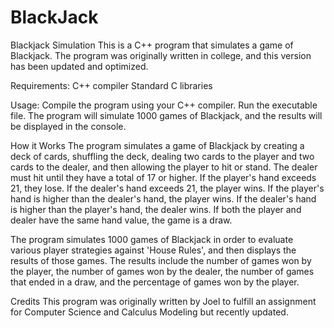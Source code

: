# BlackJack
Blackjack Simulation
This is a C++ program that simulates a game of Blackjack. The program was originally written in college, and this version has been updated and optimized.

Requirements:
C++ compiler
Standard C libraries

Usage:
Compile the program using your C++ compiler.
Run the executable file.
The program will simulate 1000 games of Blackjack, and the results will be displayed in the console.

How it Works
The program simulates a game of Blackjack by creating a deck of cards, shuffling the deck, dealing two cards to the player and two cards to the dealer, and then allowing the player to hit or stand. The dealer must hit until they have a total of 17 or higher. If the player's hand exceeds 21, they lose. If the dealer's hand exceeds 21, the player wins. If the player's hand is higher than the dealer's hand, the player wins. If the dealer's hand is higher than the player's hand, the dealer wins. If both the player and dealer have the same hand value, the game is a draw.

The program simulates 1000 games of Blackjack in order to evaluate various player strategies against 'House Rules', and then displays the results of those games. The results include the number of games won by the player, the number of games won by the dealer, the number of games that ended in a draw, and the percentage of games won by the player.

Credits
This program was originally written by Joel to fulfill an assignment for Computer Science and Calculus Modeling but recently updated.
